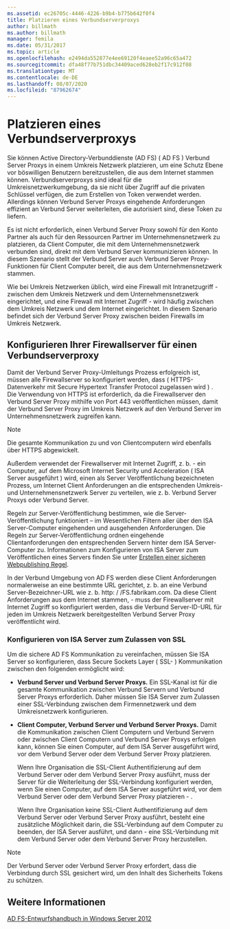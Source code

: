 ```yaml
---
ms.assetid: ec26705c-4446-4226-b9b4-b775b642f0f4
title: Platzieren eines Verbundserverproxys
author: billmath
ms.author: billmath
manager: femila
ms.date: 05/31/2017
ms.topic: article
ms.openlocfilehash: e2494da552877e4ee69120f4eaee52a96c65a472
ms.sourcegitcommit: dfa48f77b751dbc34409aced628eb2f17c912f08
ms.translationtype: MT
ms.contentlocale: de-DE
ms.lasthandoff: 08/07/2020
ms.locfileid: "87962674"
---
```

# <a name="where-to-place-a-federation-server-proxy"></a>Platzieren eines Verbundserverproxys

Sie können Active Directory-Verbunddienste (AD FS) \( AD FS \) Verbund Server Proxys in einem Umkreis Netzwerk platzieren, um eine Schutz Ebene vor böswilligen Benutzern bereitzustellen, die aus dem Internet stammen können. Verbundserverproxys sind ideal für die Umkreisnetzwerkumgebung, da sie nicht über Zugriff auf die privaten Schlüssel verfügen, die zum Erstellen von Token verwendet werden. Allerdings können Verbund Server Proxys eingehende Anforderungen effizient an Verbund Server weiterleiten, die autorisiert sind, diese Token zu liefern.

Es ist nicht erforderlich, einen Verbund Server Proxy sowohl für den Konto Partner als auch für den Ressourcen Partner im Unternehmensnetzwerk zu platzieren, da Client Computer, die mit dem Unternehmensnetzwerk verbunden sind, direkt mit dem Verbund Server kommunizieren können. In diesem Szenario stellt der Verbund Server auch Verbund Server Proxy-Funktionen für Client Computer bereit, die aus dem Unternehmensnetzwerk stammen.

Wie bei Umkreis Netzwerken üblich, wird eine Firewall mit Intranetzugriff \- zwischen dem Umkreis Netzwerk und dem Unternehmensnetzwerk eingerichtet, und eine Firewall mit Internet Zugriff \- wird häufig zwischen dem Umkreis Netzwerk und dem Internet eingerichtet. In diesem Szenario befindet sich der Verbund Server Proxy zwischen beiden Firewalls im Umkreis Netzwerk.

## <a name="configuring-your-firewall-servers-for-a-federation-server-proxy"></a>Konfigurieren Ihrer Firewallserver für einen Verbundserverproxy
Damit der Verbund Server Proxy-Umleitungs Prozess erfolgreich ist, müssen alle Firewallserver so konfiguriert werden, dass \( HTTPS-Datenverkehr mit Secure Hypertext Transfer Protocol zugelassen wird \) . Die Verwendung von HTTPS ist erforderlich, da die Firewallserver den Verbund Server Proxy mithilfe von Port 443 veröffentlichen müssen, damit der Verbund Server Proxy im Umkreis Netzwerk auf den Verbund Server im Unternehmensnetzwerk zugreifen kann.

> [!NOTE]
> Die gesamte Kommunikation zu und von Clientcomputern wird ebenfalls über HTTPS abgewickelt.

Außerdem verwendet der Firewallserver mit Internet Zugriff, z. b. \- ein Computer, auf dem Microsoft Internet Security und Acceleration \( ISA Server ausgeführt \) wird, einen als Server Veröffentlichung bezeichneten Prozess, um Internet Client Anforderungen an die entsprechenden Umkreis-und Unternehmensnetzwerk Server zu verteilen, wie z. b. Verbund Server Proxys oder Verbund Server.

Regeln zur Server-Veröffentlichung bestimmen, wie die Server-Veröffentlichung funktioniert – im Wesentlichen Filtern aller über den ISA Server-Computer eingehenden und ausgehenden Anforderungen. Die Regeln zur Server-Veröffentlichung ordnen eingehende Clientanforderungen den entsprechenden Servern hinter dem ISA Server-Computer zu. Informationen zum Konfigurieren von ISA Server zum Veröffentlichen eines Servers finden Sie unter [Erstellen einer sicheren Webpublishing Regel](https://go.microsoft.com/fwlink/?LinkId=75182).

In der Verbund Umgebung von AD FS werden diese Client Anforderungen normalerweise an eine bestimmte URL gerichtet, z. b. an eine Verbund Server-Bezeichner-URL wie z. b. http: \/ /FS.fabrikam.com. Da diese Client Anforderungen aus dem Internet stammen, \- muss der Firewallserver mit Internet Zugriff so konfiguriert werden, dass die Verbund Server-ID-URL für jeden im Umkreis Netzwerk bereitgestellten Verbund Server Proxy veröffentlicht wird.

### <a name="configuring-isa-server-to-allow-ssl"></a>Konfigurieren von ISA Server zum Zulassen von SSL
Um die sichere AD FS Kommunikation zu vereinfachen, müssen Sie ISA Server so konfigurieren, dass Secure Sockets Layer \( SSL- \) Kommunikation zwischen den folgenden ermöglicht wird:

-   **Verbund Server und Verbund Server Proxys.** Ein SSL-Kanal ist für die gesamte Kommunikation zwischen Verbund Servern und Verbund Server Proxys erforderlich. Daher müssen Sie ISA Server zum Zulassen einer SSL-Verbindung zwischen dem Firmennetzwerk und dem Umkreisnetzwerk konfigurieren.

-   **Client Computer, Verbund Server und Verbund Server Proxys.** Damit die Kommunikation zwischen Client Computern und Verbund Servern oder zwischen Client Computern und Verbund Server Proxys erfolgen kann, können Sie einen Computer, auf dem ISA Server ausgeführt wird, vor dem Verbund Server oder dem Verbund Server Proxy platzieren.

    Wenn Ihre Organisation die SSL-Client Authentifizierung auf dem Verbund Server oder dem Verbund Server Proxy ausführt, muss der Server für die Weiterleitung der SSL-Verbindung konfiguriert werden, wenn Sie einen Computer, auf dem ISA Server ausgeführt wird, vor dem Verbund Server oder dem Verbund Server Proxy platzieren \- .

    Wenn Ihre Organisation keine SSL-Client Authentifizierung auf dem Verbund Server oder Verbund Server Proxy ausführt, besteht eine zusätzliche Möglichkeit darin, die SSL-Verbindung auf dem Computer zu beenden, der ISA Server ausführt, und dann \- eine SSL-Verbindung mit dem Verbund Server oder dem Verbund Server Proxy herzustellen.

> [!NOTE]
> Der Verbund Server oder Verbund Server Proxy erfordert, dass die Verbindung durch SSL gesichert wird, um den Inhalt des Sicherheits Tokens zu schützen.

## <a name="see-also"></a>Weitere Informationen
[AD FS-Entwurfshandbuch in Windows Server 2012](AD-FS-Design-Guide-in-Windows-Server-2012.md)
